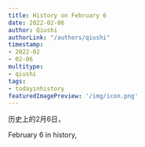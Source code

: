 ```yaml
---
title: History on February 6
date: 2022-02-06
author: Qiushi 
authorLink: "/authors/qiushi"
timestamp: 
- 2022-02
- 02-06
multitype: 
- qiushi
tags: 
- todayinhistory
featuredImagePreview: '/img/icon.png'
---
```









历史上的2月6日，

February 6 in history, 

<!--more-->


